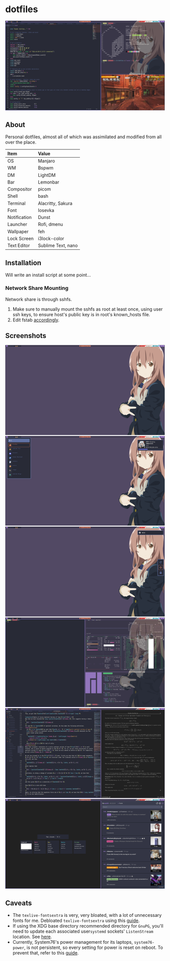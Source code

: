 # dotfiles

![Messy](https://raw.githubusercontent.com/njhlai/dotfiles/master/.github/messy.png)

## About
Personal dotfiles, almost all of which was assimilated and modified from all over the place.

| Item | Value |
| :--- | :---- |
| OS | Manjaro |
| WM | Bspwm |
| DM | LightDM |
| Bar | Lemonbar |
| Compositor | picom |
| Shell | bash |
| Terminal | Alacritty, Sakura |
| Font | Iosevka |
| Notification | Dunst |
| Launcher | Rofi, dmenu |
| Wallpaper | feh |
| Lock Screen | i3lock-color |
| Text Editor | Sublime Text, nano |

## Installation
Will write an install script at some point...

### Network Share Mounting
Network share is through sshfs.
1. Make sure to manually mount the sshfs as root at least once, using user ssh keys, to ensure host's public key is in root's known_hosts file.
2. Edit fstab [accordingly](https://wiki.archlinux.org/title/SSHFS#Secure_user_access).

## Screenshots
![Clean](https://raw.githubusercontent.com/njhlai/dotfiles/master/.github/clean.png)
![Rofi](https://raw.githubusercontent.com/njhlai/dotfiles/master/.github/rofi.png)
![Power menu](https://raw.githubusercontent.com/njhlai/dotfiles/master/.github/powermenu.png)
![Terminals](https://raw.githubusercontent.com/njhlai/dotfiles/master/.github/term.png)
![Dev setup](https://raw.githubusercontent.com/njhlai/dotfiles/master/.github/dev.png)
![Web browser](https://raw.githubusercontent.com/njhlai/dotfiles/master/.github/web.png)

## Caveats
* The `texlive-fontsextra` is very, very bloated, with a lot of unnecessary fonts for me. Debloated `texlive-fontsextra` using this [guide](https://h3fang.github.io/post/2019/texlive-fontsextra/).
* If using the XDG base directory recommended directory for `GnuPG`, you'll need to update each associated user`systemd` sockets' `ListenStream` location. See [here](https://wiki.archlinux.org/title/GnuPG#gpg-agent).
* Currently, System76's power management for its laptops, `system76-power`, is not persistent, so every setting for power is reset on reboot. To prevent that, refer to this [guide](https://support.system76.com/articles/laptop-battery-thresholds/#at-boot).
